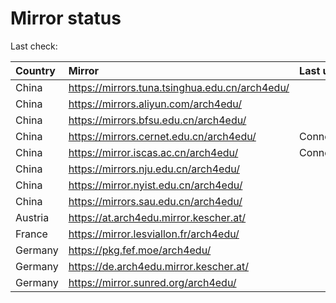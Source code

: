 <script src="./time.js"></script>
# Mirror status
Last check: <script type="text/javascript">localize(1709637409.7631755);</script>

|Country|Mirror|Last update|
|:------|:-----|:----------|
|China|https://mirrors.tuna.tsinghua.edu.cn/arch4edu/|<script type="text/javascript">localize(1709620240);</script>|
|China|https://mirrors.aliyun.com/arch4edu/|<script type="text/javascript">localize(1709620240);</script>|
|China|https://mirrors.bfsu.edu.cn/arch4edu/|<script type="text/javascript">localize(1709620240);</script>|
|China|https://mirrors.cernet.edu.cn/arch4edu/|ConnectionError|
|China|https://mirror.iscas.ac.cn/arch4edu/|ConnectionError|
|China|https://mirrors.nju.edu.cn/arch4edu/|<script type="text/javascript">localize(1709577235);</script>|
|China|https://mirror.nyist.edu.cn/arch4edu/|<script type="text/javascript">localize(1709577235);</script>|
|China|https://mirrors.sau.edu.cn/arch4edu/|<script type="text/javascript">localize(1709620240);</script>|
|Austria|https://at.arch4edu.mirror.kescher.at/|<script type="text/javascript">localize(1709620240);</script>|
|France|https://mirror.lesviallon.fr/arch4edu/|<script type="text/javascript">localize(1709577235);</script>|
|Germany|https://pkg.fef.moe/arch4edu/|<script type="text/javascript">localize(1709620240);</script>|
|Germany|https://de.arch4edu.mirror.kescher.at/|<script type="text/javascript">localize(1709620240);</script>|
|Germany|https://mirror.sunred.org/arch4edu/|<script type="text/javascript">localize(1709620240);</script>|

<script src="./tablefilter/tablefilter.js"></script>
<script src="./table.js"></script>